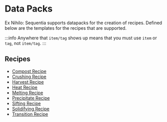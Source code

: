 # Data Packs

Ex Nihilo: Sequentia supports datapacks for the creation of recipes. Defined below are the templates for the recipes that are supported.

:::info
Anywhere that `item/tag` shows up means that you must use `item` or `tag`, not `item/tag`.
:::

## Recipes
- [Compost Recipe]
- [Crushing Recipe]
- [Harvest Recipe]
- [Heat Recipe]
- [Melting Recipe]
- [Precipitate Recipe]
- [Sifting Recipe]
- [Solidifying Recipe]
- [Transition Recipe]

[Compost Recipe]: ./Recipes/CompostRecipe
[Crushing Recipe]: ./Recipes/CrushingRecipe
[Harvest Recipe]: ./Recipes/HarvestRecipe
[Heat Recipe]: ./Recipes/HeatRecipe
[Melting Recipe]: ./Recipes/MeltingRecipe
[Precipitate Recipe]: ./Recipes/PrecipitateRecipe
[Sifting Recipe]: ./Recipes/SiftingRecipe
[Solidifying Recipe]: ./Recipes/SolidifyingRecipe
[Transition Recipe]: ./Recipes/TransitionRecipe